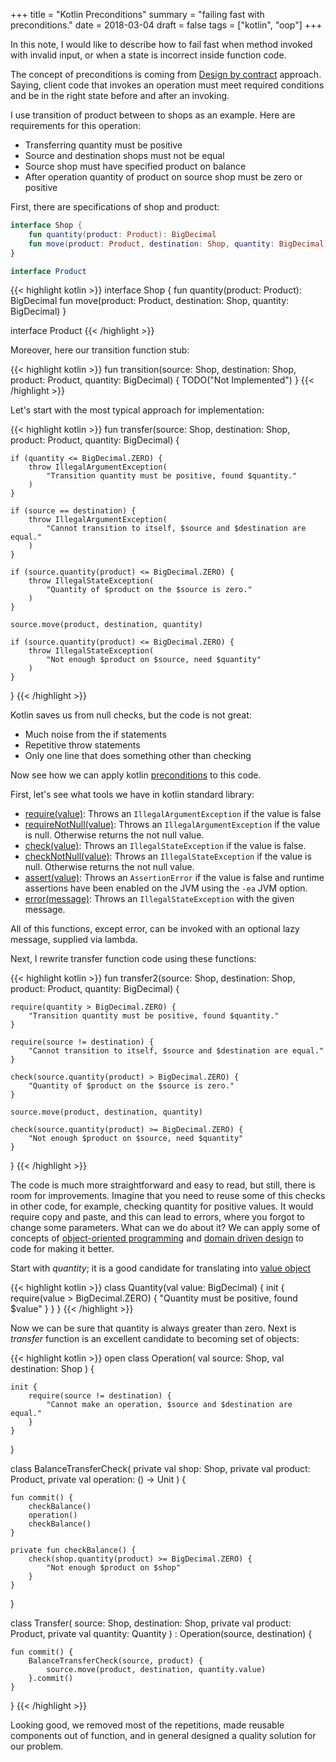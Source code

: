 +++
title = "Kotlin Preconditions"
summary = "failing fast with preconditions."
date = 2018-03-04
draft = false
tags = ["kotlin", "oop"]
+++

In this note, I would like to describe how to fail fast when method invoked with invalid input, or when a state is incorrect inside function code.

The concept of preconditions is coming from [Design by contract](https://en.wikipedia.org/wiki/Design_by_contract) approach. Saying, client code that invokes an operation must meet required conditions and be in the right state before and after an invoking.

I use transition of product between to shops as an example. Here are requirements for this operation:

- Transferring quantity must be positive
- Source and destination shops must not be equal
- Source shop must have specified product on balance
- After operation quantity of product on source shop must be zero or positive

First, there are specifications of shop and product:

```kotlin
interface Shop {
    fun quantity(product: Product): BigDecimal
    fun move(product: Product, destination: Shop, quantity: BigDecimal)
}

interface Product
```

{{< highlight kotlin >}}
interface Shop {
    fun quantity(product: Product): BigDecimal
    fun move(product: Product, destination: Shop, quantity: BigDecimal)
}

interface Product
{{< /highlight >}}

Moreover, here our transition function stub:

{{< highlight kotlin >}}
fun transition(source: Shop, destination: Shop, product: Product, quantity: BigDecimal) {
    TODO("Not Implemented")
}
{{< /highlight >}}

Let's start with the most typical approach for implementation:

{{< highlight kotlin >}}
fun transfer(source: Shop, destination: Shop, product: Product, quantity: BigDecimal) {

    if (quantity <= BigDecimal.ZERO) {
        throw IllegalArgumentException(
            "Transition quantity must be positive, found $quantity."
        )
    }

    if (source == destination) {
        throw IllegalArgumentException(
            "Cannot transition to itself, $source and $destination are equal."
        )
    }

    if (source.quantity(product) <= BigDecimal.ZERO) {
        throw IllegalStateException(
            "Quantity of $product on the $source is zero."
        )
    }

    source.move(product, destination, quantity)

    if (source.quantity(product) <= BigDecimal.ZERO) {
        throw IllegalStateException(
            "Not enough $product on $source, need $quantity"
        )
    }
}
{{< /highlight >}}

Kotlin saves us from null checks, but the code is not great:

- Much noise from the if statements
- Repetitive throw statements
- Only one line that does something other than checking

Now see how we can apply kotlin [preconditions](https://github.com/JetBrains/kotlin/blob/master/libraries/stdlib/src/kotlin/util/Preconditions.kt) to this code.

First, let's see what tools we have in kotlin standard library:

- [require(value)](https://kotlinlang.org/api/latest/jvm/stdlib/kotlin/require.html): Throws an `IllegalArgumentException` if the value is false
- [requireNotNull(value)](https://kotlinlang.org/api/latest/jvm/stdlib/kotlin/require-not-null.html): Throws an `IllegalArgumentException` if the value is null. Otherwise returns the not null value.
- [check(value)](https://kotlinlang.org/api/latest/jvm/stdlib/kotlin/check.html): Throws an `IllegalStateException` if the value is false.
- [checkNotNull(value)](https://kotlinlang.org/api/latest/jvm/stdlib/kotlin/check-not-null.html): Throws an `IllegalStateException` if the value is null. Otherwise returns the not null value.
- [assert(value)](https://kotlinlang.org/api/latest/jvm/stdlib/kotlin/assert.html): Throws an `AssertionError` if the value is false and runtime assertions have been enabled on the JVM using the `-ea` JVM option.
- [error(message)](https://kotlinlang.org/api/latest/jvm/stdlib/kotlin/error.html): Throws an `IllegalStateException` with the given message.

All of this functions, except error, can be invoked with an optional lazy message, supplied via lambda.

Next, I rewrite transfer function code using these functions:

{{< highlight kotlin >}}
fun transfer2(source: Shop, destination: Shop, product: Product, quantity: BigDecimal) {

    require(quantity > BigDecimal.ZERO) {
        "Transition quantity must be positive, found $quantity."
    }

    require(source != destination) {
        "Cannot transition to itself, $source and $destination are equal."
    }

    check(source.quantity(product) > BigDecimal.ZERO) {
        "Quantity of $product on the $source is zero."
    }

    source.move(product, destination, quantity)

    check(source.quantity(product) >= BigDecimal.ZERO) {
        "Not enough $product on $source, need $quantity"
    }
}
{{< /highlight >}}

The code is much more straightforward and easy to read, but still, there is room for improvements. Imagine that you need to reuse some of this checks in other code, for example, checking quantity for positive values. It would require copy and paste, and this can lead to errors, where you forgot to change some parameters. What can we do about it? We can apply some of concepts of [object-oriented programming](https://en.wikipedia.org/wiki/Object-oriented_programming) and [domain driven design](https://en.wikipedia.org/wiki/Domain-driven_design) to code for making it better.

Start with _quantity_; it is a good candidate for translating into [value object](https://martinfowler.com/bliki/ValueObject.html)

{{< highlight kotlin >}}
class Quantity(val value: BigDecimal) {
    init {
        require(value > BigDecimal.ZERO) {
            "Quantity must be positive, found $value"
        }
    }
}
{{< /highlight >}}

Now we can be sure that quantity is always greater than zero. Next is _transfer_ function is an excellent candidate to becoming set of objects:

{{< highlight kotlin >}}
open class Operation(
    val source: Shop,
    val destination: Shop
) {

    init {
        require(source != destination) {
            "Cannot make an operation, $source and $destination are equal."
        }
    }
}

class BalanceTransferCheck(
    private val shop: Shop,
    private val product: Product,
    private val operation: () -> Unit
) {

    fun commit() {
        checkBalance()
        operation()
        checkBalance()
    }

    private fun checkBalance() {
        check(shop.quantity(product) >= BigDecimal.ZERO) {
            "Not enough $product on $shop"
        }
    }
}

class Transfer(
    source: Shop,
    destination: Shop,
    private val product: Product,
    private val quantity: Quantity
) : Operation(source, destination) {

    fun commit() {
        BalanceTransferCheck(source, product) {
            source.move(product, destination, quantity.value)
        }.commit()
    }
}
{{< /highlight >}}

Looking good, we removed most of the repetitions, made reusable components out of function, and in general designed a quality solution for our problem.
